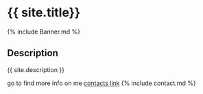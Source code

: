 # {{ site.title}}

{% include Banner.md %}
## Description
{{ site.description }}

go to find more info on me [contacts link](contact.md)
{% include contact.md %}
